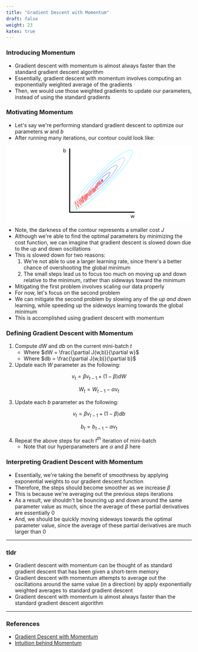 ```yaml
---
title: "Gradient Descent with Momentum"
draft: false
weight: 23
katex: true
---
```


### Introducing Momentum
- Gradient descent with momentum is almost always faster than the standard gradient descent algorithm
- Essentially, gradient descent with momentum involves computing an exponentially weighted average of the gradients
- Then, we would use those weighted gradients to update our parameters, instead of using the standard gradients

### Motivating Momentum
- Let's say we're performing standard gradient descent to optimize our parameters $w$ and $b$
- After running many iterations, our contour could look like:

![contourmomentum](../../../img/unnormalized_contour.svg)

- Note, the darkness of the contour represents a smaller cost $J$
- Although we're able to find the optimal parameters by minimizing the cost function, we can imagine that gradient descent is slowed down due to the up and down oscillations 
- This is slowed down for two reasons:
	1. We're not able to use a larger learning rate, since there's a better chance of overshooting the global minimum
	2. The small steps lead us to focus too much on moving up and down relative to the minimum, rather than sideways toward the minimum
- Mitigating the first problem involves scaling our data properly
- For now, let's focus on the second problem
- We can mitigate the second problem by slowing any of the *up and down* learning, while speeding up the *sideways* learning towards the global minimum
- This is accomplished using gradient descent with momentum

### Defining Gradient Descent with Momentum
1. Compute $dW$ and $db$ on the current mini-batch $t$
	- Where $dW = \frac{\partial J(w,b)}{\partial w}$
	- Where $db = \frac{\partial J(w,b)}{\partial b}$
2. Update each $W$ parameter as the following:

$$
v_{t} = \beta v_{t-1} + (1-\beta)dW
$$

$$
W_{t} = W_{t-1} - \alpha v_{t}
$$

3. Update each $b$ parameter as the following:

$$
v_{t} = \beta v_{t-1} + (1-\beta)db
$$

$$
b_{t} = b_{t-1} - \alpha v_{t}
$$

4. Repeat the above steps for each $t^{th}$ iteration of mini-batch
	- Note that our hyperparameters are $\alpha$ and $\beta$ here

### Interpreting Gradient Descent with Momentum
- Essentially, we're taking the benefit of smoothness by applying exponential weights to our gradient descent function
- Therefore, the steps should become smoother as we increase $\beta$
- This is because we're averaging out the previous steps iterations
- As a result, we shouldn't be bouncing up and down around the same parameter value as much, since the average of these partial derivatives are essentially $0$
- And, we should be quickly moving sideways towards the optimal parameter value, since the average of these partial derivatives are much larger than $0$

---

### tldr
- Gradient descent with momentum can be thought of as standard gradient descent that has been given a short-term memory
- Gradient descent with momentum attempts to average out the oscillations around the same value (in a direction) by apply exponentially weighted averages to standard gradient descent
- Gradient descent with momentum is almost always faster than the standard gradient descent algorithm

---

### References
- [Gradient Descent with Momentum](https://www.youtube.com/watch?v=k8fTYJPd3_I&list=PLkDaE6sCZn6Hn0vK8co82zjQtt3T2Nkqc&index=20)
- [Intuition behind Momentum](https://distill.pub/2017/momentum/)
